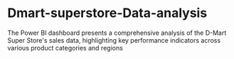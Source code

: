 # Dmart-superstore-Data-analysis

The Power BI dashboard presents a comprehensive analysis of the D-Mart Super Store's sales data, highlighting key performance indicators across various product categories and regions
